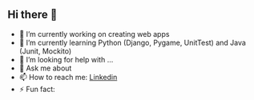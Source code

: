 ## Hi there 👋


- 🔭 I’m currently working on creating web apps
- 🌱 I’m currently learning Python (Django, Pygame, UnitTest) and Java (Junit, Mockito)
- 🤔 I’m looking for help with ...
- 💬 Ask me about 
- 📫 How to reach me: [Linkedin](https://www.linkedin.com/in/tom-young-706373199/)
- ⚡ Fun fact: 

